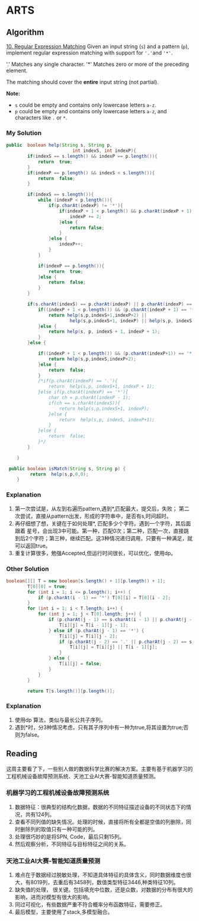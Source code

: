 ﻿


# ARTS
##  Algorithm
[10. Regular Expression Matching](https://leetcode.com/problems/regular-expression-matching/)
Given an input string (`s`) and a pattern (`p`), implement regular expression matching with support for  `'.'`and  `'*'`.

'.' Matches any single character.
'*' Matches zero or more of the preceding element.

The matching should cover the  **entire**  input string (not partial).

**Note:**

-   `s` could be empty and contains only lowercase letters  `a-z`.
-   `p`  could be empty and contains only lowercase letters  `a-z`, and characters like `.` or `*`.

### My Solution
```java
public  boolean help(String s, String p,
                         int indexS, int indexP){
        if(indexS == s.length() && indexP == p.length()){
            return  true;
        }
        if(indexP == p.length() && indexS < s.length()){
            return  false;
        }

        if(indexS == s.length()){
            while (indexP < p.length()){
                if(p.charAt(indexP) != '*'){
                    if(indexP + 1 < p.length() && p.charAt(indexP + 1) == '*'){
                        indexP += 2;
                    }else {
                        return false;
                    }
                }else {
                    indexP++;
                }
            }

            if(indexP == p.length()){
                return  true;
            }else {
                return  false;
            }
        }

        if(s.charAt(indexS) == p.charAt(indexP) || p.charAt(indexP) == '.'){
            if((indexP + 1 < p.length()) && (p.charAt(indexP + 1) == '*')){
                return help(s,p,indexS+1,indexP+2) ||
                        help(s,p,indexS+1, indexP) || help(s,p, indexS,indexP+2);
            }else {
                return help(s, p, indexS + 1, indexP + 1);
            }
        }else {

            if((indexP + 1 < p.length()) && (p.charAt(indexP+1)) == '*'){
                return help(s,p,indexS,indexP+2);
            }else {
                return  false;
            }
            /*if(p.charAt(indexP) == '.'){
                return  help(s,p, indexS+1, indexP + 1);
            }else if(p.charAt(indexP) == '*'){
                char ch = p.charAt(indexP - 1);
                if(ch == s.charAt(indexS)){
                    return help(s,p,indexS+1, indexP);
                }else {
                    return  help(s,p, indexS, indexP+1);
                }
            }else {
                return  false;
            }*/
        }

    }

 public boolean isMatch(String s, String p) {
         return  help(s,p,0,0); 
    }
```

### Explanation
1. 第一次尝试是，从左到右遍历pattern,遇到*,匹配最大，提交后，失败； 第二次尝试，直接从pattern出发，形成的字符串中，是否有s,时间超时。
2. 再仔细想了想，关键在于如何处理*, 匹配多少个字符。遇到一个字符，其后面跟着 星号，会出现3中可能。第一种，匹配0次；第二种，匹配一次，直接跳到后2个字符；第三种，继续匹配。这3种情况递归调用，只要有一种满足，就可以返回true。
3. 重复计算很多，勉强Accepted,但运行时间很长，可以优化，使用dp。

### Other Solution
```java
boolean[][] T = new boolean[s.length() + 1][p.length() + 1];
        T[0][0] = true;
        for (int i = 1; i <= p.length(); i++) {
            if (p.charAt(i - 1) == '*') T[0][i] = T[0][i - 2];
        }
        for (int i = 1; i < T.length; i++) {
            for (int j = 1; j < T[0].length; j++) {
                if (p.charAt(j - 1) == s.charAt(i - 1) || p.charAt(j - 1) == '.') {
                    T[i][j] = T[i - 1][j - 1];
                } else if (p.charAt(j - 1) == '*') {
                    T[i][j] = T[i][j - 2];
                    if (p.charAt(j - 2) == '.' || p.charAt(j - 2) == s.charAt(i - 1)) {
                        T[i][j] = T[i][j] || T[i - 1][j];
                    }
                } else {
                    T[i][j] = false;
                }
            }
        }

        return T[s.length()][p.length()];
```

### Explanation
1. 使用dp 算法，类似与最长公共子序列。
2. 遇到*时，分3种情况考虑，只有其子序列中有一种为true,将其设置为true;否则为false。


## Reading
这周主要看了下，一些别人做的数据科学比赛的解决方案。主要有基于机器学习的工程机械设备故障预测系统、天池工业AI大赛-智能知道质量预测。

### 机器学习的工程机械设备故障预测系统
1. 数据特征：很典型的结构化数据，数据的不同特征描述设备的不同状态下的情况，共有124列。
2. 查看不同列值的缺失情况。处理的时候，直接将所有全都是空值的列删除，同时删除列的取值只有一种可能的列。
3. 处理很巧妙的是将SPN, Code，最后只剩15列。
4. 然后观察分析，不同特征与目标特征之间的关系。


### 天池工业AI大赛-智能知道质量预测
1. 难点在于数据经过脱敏处理，不知道具体特征的具体含义，同时数据维度也很大，有8019列，去重后有3458列，数值类型特征3446,种类特征10列。
2. 缺失值的处理， 很关键。包括填充中位数，还是众数，对数据的分布有很大的影响，进而对模型有很大的影响。
3. 同过可视化，有些数据严重不符合概率分布函数特征，需要修正。
4. 最后模型，主要使用了stack,多模型融合。



